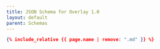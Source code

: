 ```yaml
---
title: JSON Schema for Overlay 1.0
layout: default
parent: Schemas
---
```


```json
{% include_relative {{ page.name | remove: ".md" }} %}
```
